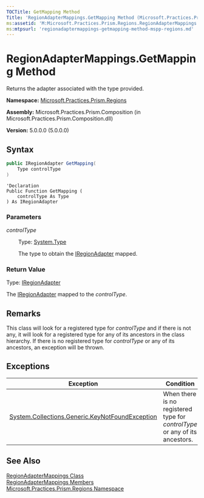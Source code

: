 ```yaml
---
TOCTitle: GetMapping Method
Title: 'RegionAdapterMappings.GetMapping Method (Microsoft.Practices.Prism.Regions)'
ms:assetid: 'M:Microsoft.Practices.Prism.Regions.RegionAdapterMappings.GetMapping(System.Type)'
ms:mtpsurl: 'regionadaptermappings-getmapping-method-mspp-regions.md'
---
```



# RegionAdapterMappings.GetMapping Method

Returns the adapter associated with the type provided.

**Namespace:** [Microsoft.Practices.Prism.Regions](/patterns-practices/reference/mspp-regions-namespace)

**Assembly:** Microsoft.Practices.Prism.Composition (in Microsoft.Practices.Prism.Composition.dll)

**Version:** 5.0.0.0 (5.0.0.0)

## Syntax

```C#
public IRegionAdapter GetMapping(
	Type controlType
)
```

```VB
'Declaration
Public Function GetMapping ( 
	controlType As Type
) As IRegionAdapter
```

### Parameters

*controlType*

&nbsp;&nbsp;&nbsp;&nbsp;&nbsp;&nbsp;&nbsp;&nbsp;Type: [System.Type](http://msdn.microsoft.com/en-us/library/42892f65)  

&nbsp;&nbsp;&nbsp;&nbsp;&nbsp;&nbsp;&nbsp;&nbsp;The type to obtain the [IRegionAdapter](/patterns-practices/reference/iregionadapter-interface-mspp-regions) mapped.

### Return Value

Type: [IRegionAdapter](/patterns-practices/reference/iregionadapter-interface-mspp-regions)  

The [IRegionAdapter](/patterns-practices/reference/iregionadapter-interface-mspp-regions) mapped to the *controlType*.

## Remarks

This class will look for a registered type for *controlType* and if there is not any, it will look for a registered type for any of its ancestors in the class hierarchy. If there is no registered type for *controlType* or any of its ancestors, an exception will be thrown.

## Exceptions


| Exception                                                                                                | Condition                                                                 |
|----------------------------------------------------------------------------------------------------------|---------------------------------------------------------------------------|
| [System.Collections.Generic.KeyNotFoundException](http://msdn.microsoft.com/en-us/library/9a35cy81) | When there is no registered type for *controlType* or any of its ancestors. |

## See Also

[RegionAdapterMappings Class](/patterns-practices/reference/regionadaptermappings-class-mspp-regions)<br/>
[RegionAdapterMappings Members](/patterns-practices/reference/regionadaptermappings-members-mspp-regions)<br/>
[Microsoft.Practices.Prism.Regions Namespace](/patterns-practices/reference/mspp-regions-namespace)<br/>